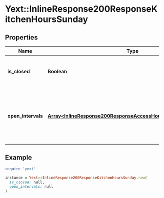 # Yext::InlineResponse200ResponseKitchenHoursSunday

## Properties

| Name | Type | Description | Notes |
| ---- | ---- | ----------- | ----- |
| **is_closed** | **Boolean** | Indicates if the kitchen hours are \&quot;closed\&quot; on Sunday.  Filtering Type: &#x60;boolean&#x60; | [optional] |
| **open_intervals** | [**Array&lt;InlineResponse200ResponseAccessHoursFridayOpenIntervals&gt;**](InlineResponse200ResponseAccessHoursFridayOpenIntervals.md) | Contains the time intervals for which the Entity&#39;s kitchen is open on Sunday. Note that if isClosed is set to true, \&quot;openIntervals\&quot; cannot be provided in an update.  Filtering Type: &#x60;list of object&#x60; | [optional] |

## Example

```ruby
require 'yext'

instance = Yext::InlineResponse200ResponseKitchenHoursSunday.new(
  is_closed: null,
  open_intervals: null
)
```

